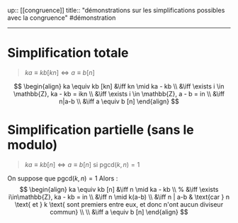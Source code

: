 up:: [[congruence]] 
title:: "démonstrations sur les simplifications possibles avec la congruence"
#démonstration 

---

# Simplification totale

> $ka \equiv kb [kn] \iff a \equiv b[n]$

$$
\begin{align}
ka \equiv kb [kn] &\iff kn \mid ka - kb  \\
&\iff \exists i \in \mathbb{Z}, ka - kb = ikn \\
&\iff \exists i \in \mathbb{Z}, a - b = in  \\
&\iff n|a-b  \\
&\iff a \equiv b [n]
\end{align}
$$
# Simplification partielle (sans le modulo)

> $ka \equiv kb [n] \iff a \equiv b [n]$ si $\text{pgcd}(k, n) = 1$

On suppose que $\mathrm{pgcd}(k, n) = 1$
Alors :
$$
\begin{align}
ka \equiv kb [n] &\iff n \mid ka - kb  \\
% &\iff \exists i\in\mathbb{Z}, ka - kb = in  \\
&\iff n \mid k(a-b)  \\
&\iff n | a-b & \text{car } n \text{ et } k \text{ sont premiers entre eux, et donc n'ont aucun diviseur commun}  \\ \\
&\iff a \equiv b [n]
\end{align}
$$


